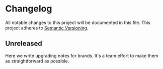 # Changelog

All notable changes to this project will be documented in this file.
This project adheres to [Semantic Versioning](http://semver.org/).

## Unreleased

Here we write upgrading notes for brands. It's a team effort to make them as
straightforward as possible.
